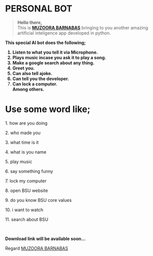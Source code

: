 # PERSONAL BOT

<blockquote><b>Hello there,</b><br>This is <b> <a href="tel:256750941273">MUZOORA BARNABAS</a></b> bringing to you another amazing artificial inteligence app developed in python.</blockquote>

<b>This special AI bot does the following;<br>
1. Listen to what you tell it via Microphone. <br>
2. Plays music incase you ask it to play a song. <br>
3. Make a google search about any thing. <br>
4. Greet you. <br>
5. Can also tell ajoke. <br>
6. Can tell you the developer. <br>
7. Can lock a computer. <br>
Among others.</b>


# Use some word like;
<p>1. how are you doing</p>
<p>2. who made you</p>
<p>3. what time is it</p>
<p>4. what is you name</p>
<p>5. play music</p>
<p>6. say something funny</p>
<p>7. lock my computer</p>
<p>8. open BSU website</p>
<p>9. do you know BSU core values</p>
<p>10. i want to watch</p>
<p>11. search about BSU</p>

<br>

<b>Download link will be available soon...</b>

Regard <a href="tel:+256750941273">MUZOORA BARNABAS</a>